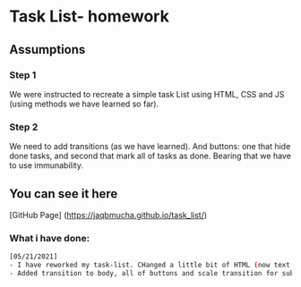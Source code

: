 # Task List- homework
## Assumptions
### Step 1
We were instructed to recreate a simple task List using HTML, CSS and JS (using methods we have learned so far). 

### Step 2
We need to add transitions (as we have learned). And buttons: one that hide done tasks, and second that mark all of tasks as done. Bearing that we have to use immunability.

## You can see it here

[GitHub Page] (https://jaqbmucha.github.io/task_list/)


### What i have done:
```sh
[05/21/2021]
- I have reworked my task-list. CHanged a little bit of HTML (now text is on span, not paragraph), deleted some DIV and changed CSS to match the settings.
- Added transition to body, all of buttons and scale transition for submit button.
```
